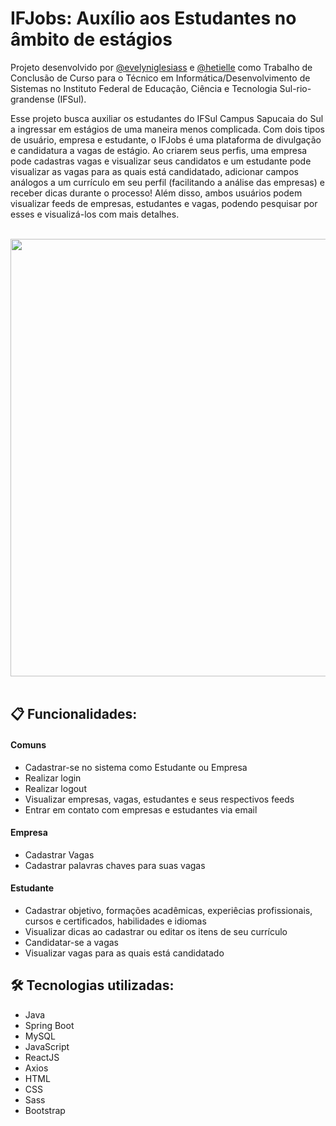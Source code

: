 # IFJobs: Auxílio aos Estudantes no âmbito de estágios

Projeto desenvolvido por [@evelyniglesiass](https://github.com/evelyniglesiass) e [@hetielle](https://github.com/hetielle) como Trabalho de Conclusão de Curso para o Técnico em Informática/Desenvolvimento de Sistemas no Instituto Federal de Educação, Ciência e Tecnologia Sul-rio-grandense (IFSul).

Esse projeto busca auxiliar os estudantes do IFSul Campus Sapucaia do Sul a ingressar em estágios de uma maneira menos complicada. Com dois tipos de usuário, empresa e estudante, 
o IFJobs é uma plataforma de divulgação e candidatura a vagas de estágio. Ao criarem seus perfis, uma empresa pode cadastras vagas e visualizar seus candidatos e um estudante pode 
visualizar as vagas para as quais está candidatado, adicionar campos análogos a um currículo em seu perfil (facilitando a análise das empresas) e receber dicas durante o processo!
Além disso, ambos usuários podem visualizar feeds de empresas, estudantes e vagas, podendo pesquisar por esses e visualizá-los com mais detalhes.

<br>
<div align="center">
  <img src="https://github.com/evelyniglesiass/IFJobsTCC/assets/106272631/368efcf7-a7d6-4b3c-9b28-6c8063e8d4d9" width="700px" />
</div>
<br>

## 📋 Funcionalidades:

#### Comuns
- Cadastrar-se no sistema como Estudante ou Empresa
- Realizar login
- Realizar logout
- Visualizar empresas, vagas, estudantes e seus respectivos feeds
- Entrar em contato com empresas e estudantes via email

#### Empresa
- Cadastrar Vagas
- Cadastrar palavras chaves para suas vagas

#### Estudante
- Cadastrar objetivo, formações acadêmicas, experiêcias profissionais, cursos e certificados, habilidades e idiomas
- Visualizar dicas ao cadastrar ou editar os itens de seu currículo
- Candidatar-se a vagas
- Visualizar vagas para as quais está candidatado


## 🛠️ Tecnologias utilizadas:

* Java
* Spring Boot
* MySQL
* JavaScript
* ReactJS
* Axios
* HTML
* CSS
* Sass
* Bootstrap
